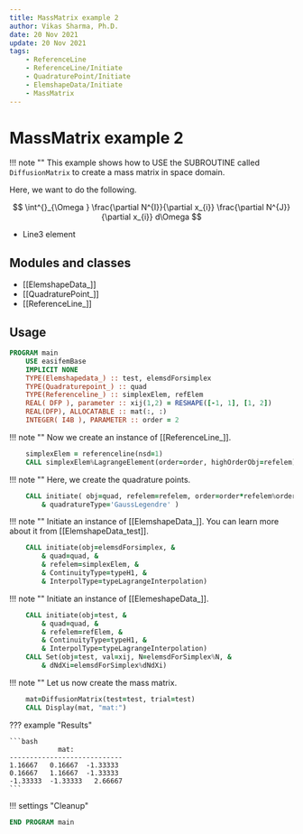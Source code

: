 ```yaml
---
title: MassMatrix example 2
author: Vikas Sharma, Ph.D.
date: 20 Nov 2021
update: 20 Nov 2021 
tags:
    - ReferenceLine
    - ReferenceLine/Initiate
    - QuadraturePoint/Initiate
    - ElemshapeData/Initiate
    - MassMatrix
---
```


# MassMatrix example 2

!!! note ""
    This example shows how to USE the SUBROUTINE called `DiffusionMatrix` to create a mass matrix in space domain.
    
Here, we want to do the following. 

$$
\int^{}_{\Omega } \frac{\partial N^{I}}{\partial x_{i}} \frac{\partial N^{J}}{\partial x_{i}} d\Omega
$$

- Line3 element

## Modules and classes

- [[ElemshapeData_]]
- [[QuadraturePoint_]]
- [[ReferenceLine_]]

## Usage

```fortran
PROGRAM main
    USE easifemBase
    IMPLICIT NONE
    TYPE(Elemshapedata_) :: test, elemsdForsimplex
    TYPE(Quadraturepoint_) :: quad
    TYPE(Referenceline_) :: simplexElem, refElem
    REAL( DFP ), parameter :: xij(1,2) = RESHAPE([-1, 1], [1, 2])
    REAL(DFP), ALLOCATABLE :: mat(:, :)
    INTEGER( I4B ), PARAMETER :: order = 2
```

!!! note ""
    Now  we create an instance of [[ReferenceLine_]].

```fortran
    simplexElem = referenceline(nsd=1)
    CALL simplexElem%LagrangeElement(order=order, highOrderObj=refelem)
```

!!! note ""
    Here, we create the quadrature points.

```fortran
    CALL initiate( obj=quad, refelem=refelem, order=order*refelem%order, &
        & quadratureType='GaussLegendre' )
```

!!! note ""
    Initiate an instance of [[ElemshapeData_]]. You can learn more about it from [[ElemshapeData_test]].

```fortran
    CALL initiate(obj=elemsdForsimplex, &
        & quad=quad, &
        & refelem=simplexElem, &
        & ContinuityType=typeH1, &
        & InterpolType=typeLagrangeInterpolation)
```

!!! note ""
    Initiate an instance of [[ElemeshapeData_]].
    
```fortran
    CALL initiate(obj=test, &
        & quad=quad, &
        & refelem=refElem, &
        & ContinuityType=typeH1, &
        & InterpolType=typeLagrangeInterpolation)
    CALL Set(obj=test, val=xij, N=elemsdForSimplex%N, &
        & dNdXi=elemsdForSimplex%dNdXi)
```

!!! note ""
    Let us now create the mass matrix.

```fortran
    mat=DiffusionMatrix(test=test, trial=test)
    CALL Display(mat, "mat:")
```

??? example "Results"

    ```bash
                mat:            
    ----------------------------
    1.16667   0.16667  -1.33333
    0.16667   1.16667  -1.33333
    -1.33333  -1.33333   2.66667
    ```

!!! settings "Cleanup"

```fortran
END PROGRAM main
```
